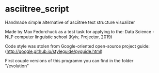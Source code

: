 # asciitree_script
Handmade simple alternative of asciitree text structure visualizer

Made by Max Fedorchuck as a test task for applying to the:
Data Science - NLP computer linguistic school (Kyiv, Projector, 2019)

Code style was stolen from Google-oriented open-source project guide:
(http://google.github.io/styleguide/pyguide.html) 

First couple versions of this programm you can find in the folder "/evolution" 